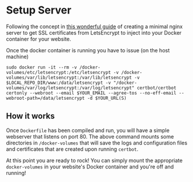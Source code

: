 # Setup Server

Following the concept in [this wonderful guide](https://www.humankode.com/ssl/how-to-set-up-free-ssl-certificates-from-lets-encrypt-using-docker-and-nginx) of creating a minimal nginx server to get SSL certificates from LetsEncrypt to inject into your Docker container for your website.

Once the docker container is running you have to issue (on the host machine)
```
sudo docker run -it --rm -v /docker-volumes/etc/letsencrypt:/etc/letsencrypt -v /docker-volumes/var/lib/letsencrypt:/var/lib/letsencrypt -v $LOCAL_REPO_DIR/www:/data/letsencrypt -v "/docker-volumes/var/log/letsencrypt:/var/log/letsencrypt" certbot/certbot certonly --webroot --email $YOUR_EMAIL --agree-tos --no-eff-email --webroot-path=/data/letsencrypt -d $YOUR_URL(S)
```

## How it works
Once `Dockerfile` has been compiled and run, you will have a simple webserver that listens on port 80. The above command mounts some directories in `/docker-volumes` that will save the logs and configuration files and certificates that are created upon running `certbot`.

At this point you are ready to rock! You can simply mount the appropriate `docker-volumes` in your website's Docker container and you're off and running!
